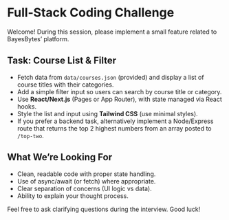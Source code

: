 # Full‑Stack Coding Challenge

Welcome! During this session, please implement a small feature related to BayesBytes’ platform.

## Task: Course List & Filter

- Fetch data from `data/courses.json` (provided) and display a list of course titles with their categories.
- Add a simple filter input so users can search by course title or category.
- Use **React/Next.js** (Pages or App Router), with state managed via React hooks.
- Style the list and input using **Tailwind CSS** (use minimal styles).
- If you prefer a backend task, alternatively implement a Node/Express route that returns the top 2 highest numbers from an array posted to `/top-two`.

## What We’re Looking For
- Clean, readable code with proper state handling.
- Use of async/await (or fetch) where appropriate.
- Clear separation of concerns (UI logic vs data).
- Ability to explain your thought process.

Feel free to ask clarifying questions during the interview. Good luck!
